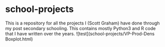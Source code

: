 # school-projects
This is a repository for all the projects I (Scott Graham) have done through my post secondary schooling.
This contains mostly Python3 and R code that I have written over the years.
![test](school-projects/VP-Prod-Dens Boxplot.html)
